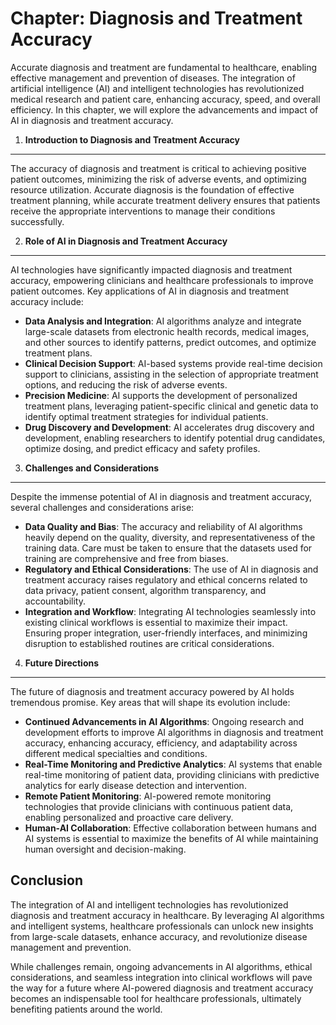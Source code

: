 Chapter: Diagnosis and Treatment Accuracy
=========================================

Accurate diagnosis and treatment are fundamental to healthcare, enabling effective management and prevention of diseases. The integration of artificial intelligence (AI) and intelligent technologies has revolutionized medical research and patient care, enhancing accuracy, speed, and overall efficiency. In this chapter, we will explore the advancements and impact of AI in diagnosis and treatment accuracy.

1. **Introduction to Diagnosis and Treatment Accuracy**
-------------------------------------------------------

The accuracy of diagnosis and treatment is critical to achieving positive patient outcomes, minimizing the risk of adverse events, and optimizing resource utilization. Accurate diagnosis is the foundation of effective treatment planning, while accurate treatment delivery ensures that patients receive the appropriate interventions to manage their conditions successfully.

2. **Role of AI in Diagnosis and Treatment Accuracy**
-----------------------------------------------------

AI technologies have significantly impacted diagnosis and treatment accuracy, empowering clinicians and healthcare professionals to improve patient outcomes. Key applications of AI in diagnosis and treatment accuracy include:

* **Data Analysis and Integration**: AI algorithms analyze and integrate large-scale datasets from electronic health records, medical images, and other sources to identify patterns, predict outcomes, and optimize treatment plans.
* **Clinical Decision Support**: AI-based systems provide real-time decision support to clinicians, assisting in the selection of appropriate treatment options, and reducing the risk of adverse events.
* **Precision Medicine**: AI supports the development of personalized treatment plans, leveraging patient-specific clinical and genetic data to identify optimal treatment strategies for individual patients.
* **Drug Discovery and Development**: AI accelerates drug discovery and development, enabling researchers to identify potential drug candidates, optimize dosing, and predict efficacy and safety profiles.

3. **Challenges and Considerations**
------------------------------------

Despite the immense potential of AI in diagnosis and treatment accuracy, several challenges and considerations arise:

* **Data Quality and Bias**: The accuracy and reliability of AI algorithms heavily depend on the quality, diversity, and representativeness of the training data. Care must be taken to ensure that the datasets used for training are comprehensive and free from biases.
* **Regulatory and Ethical Considerations**: The use of AI in diagnosis and treatment accuracy raises regulatory and ethical concerns related to data privacy, patient consent, algorithm transparency, and accountability.
* **Integration and Workflow**: Integrating AI technologies seamlessly into existing clinical workflows is essential to maximize their impact. Ensuring proper integration, user-friendly interfaces, and minimizing disruption to established routines are critical considerations.

4. **Future Directions**
------------------------

The future of diagnosis and treatment accuracy powered by AI holds tremendous promise. Key areas that will shape its evolution include:

* **Continued Advancements in AI Algorithms**: Ongoing research and development efforts to improve AI algorithms in diagnosis and treatment accuracy, enhancing accuracy, efficiency, and adaptability across different medical specialties and conditions.
* **Real-Time Monitoring and Predictive Analytics**: AI systems that enable real-time monitoring of patient data, providing clinicians with predictive analytics for early disease detection and intervention.
* **Remote Patient Monitoring**: AI-powered remote monitoring technologies that provide clinicians with continuous patient data, enabling personalized and proactive care delivery.
* **Human-AI Collaboration**: Effective collaboration between humans and AI systems is essential to maximize the benefits of AI while maintaining human oversight and decision-making.

Conclusion
----------

The integration of AI and intelligent technologies has revolutionized diagnosis and treatment accuracy in healthcare. By leveraging AI algorithms and intelligent systems, healthcare professionals can unlock new insights from large-scale datasets, enhance accuracy, and revolutionize disease management and prevention.

While challenges remain, ongoing advancements in AI algorithms, ethical considerations, and seamless integration into clinical workflows will pave the way for a future where AI-powered diagnosis and treatment accuracy becomes an indispensable tool for healthcare professionals, ultimately benefiting patients around the world.
